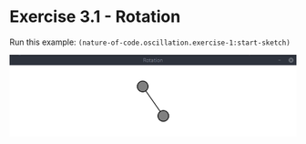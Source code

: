 # Exercise 3.1 - Rotation

Run this example: `(nature-of-code.oscillation.exercise-1:start-sketch)`

![Exercise 3.1 - Rotation](/screenshots/Exercise%203.1%20-%20Rotation.gif)
